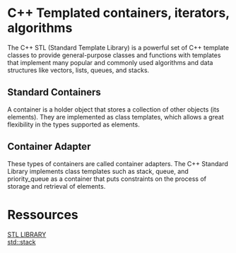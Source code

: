 # C++ Templated containers, iterators, algorithms
  The C++ STL (Standard Template Library) is a powerful set of C++ template classes to provide general-purpose classes and functions with templates that      implement many popular and commonly used algorithms and data structures like vectors, lists, queues, and stacks.

  ## Standard Containers

  A container is a holder object that stores a collection of other objects (its elements). They are implemented as class templates, which allows a great flexibility in the types supported as elements.
  
 
  
  ## Container Adapter

  These types of containers are called container adapters. The C++ Standard Library implements class templates such as stack, queue, and priority_queue as a container that puts constraints on the process of storage and retrieval of elements.
# Ressources

[STL LIBRARY](https://www.youtube.com/playlist?list=PL1w8k37X_6L9NXrP1D31hDTKcdAPIL0cG)<br>
[std::stack](https://en.cppreference.com/w/cpp/container/stack)<br>

